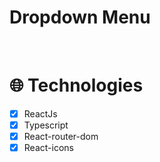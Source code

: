 <h1>Dropdown Menu</h1>

<br/>

# :globe_with_meridians: Technologies

- [x] ReactJs
- [x] Typescript
- [x] React-router-dom
- [x] React-icons
